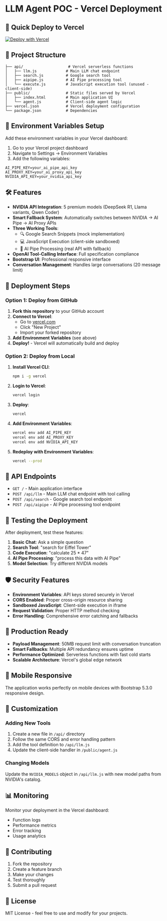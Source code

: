 # LLM Agent POC - Vercel Deployment

## 🚀 Quick Deploy to Vercel

[![Deploy with Vercel](https://vercel.com/button)](https://vercel.com/new/clone?repository-url=https://github.com/yourusername/llm-agent-poc)

## 📁 Project Structure

```
├── api/                    # Vercel serverless functions
│   ├── llm.js             # Main LLM chat endpoint
│   ├── search.js          # Google search tool
│   ├── aipipe.js          # AI Pipe processing tool
│   └── execute.js         # JavaScript execution tool (unused - client-side)
├── public/                # Static files served by Vercel
│   ├── index.html         # Main application UI
│   └── agent.js           # Client-side agent logic
├── vercel.json            # Vercel deployment configuration
└── package.json           # Dependencies

```

## 🔧 Environment Variables Setup

Add these environment variables in your Vercel dashboard:

1. Go to your Vercel project dashboard
2. Navigate to Settings → Environment Variables
3. Add the following variables:

```
AI_PIPE_KEY=your_ai_pipe_api_key
AI_PROXY_KEY=your_ai_proxy_api_key
NVIDIA_API_KEY=your_nvidia_api_key
```

## 🛠️ Features

- **NVIDIA API Integration**: 5 premium models (DeepSeek R1, Llama variants, Qwen Coder)
- **Smart Fallback System**: Automatically switches between NVIDIA → AI Pipe → AI Proxy APIs
- **Three Working Tools**:
  - 🔍 Google Search Snippets (mock implementation)
  - 💻 JavaScript Execution (client-side sandboxed)
  - 🧠 AI Pipe Processing (real API with fallback)
- **OpenAI Tool-Calling Interface**: Full specification compliance
- **Bootstrap UI**: Professional responsive interface
- **Conversation Management**: Handles large conversations (20 message limit)

## 🚀 Deployment Steps

### Option 1: Deploy from GitHub

1. **Fork this repository** to your GitHub account
2. **Connect to Vercel**:
   - Go to [vercel.com](https://vercel.com)
   - Click "New Project"
   - Import your forked repository
3. **Add Environment Variables** (see above)
4. **Deploy!** - Vercel will automatically build and deploy

### Option 2: Deploy from Local

1. **Install Vercel CLI**:
   ```bash
   npm i -g vercel
   ```

2. **Login to Vercel**:
   ```bash
   vercel login
   ```

3. **Deploy**:
   ```bash
   vercel
   ```

4. **Add Environment Variables**:
   ```bash
   vercel env add AI_PIPE_KEY
   vercel env add AI_PROXY_KEY  
   vercel env add NVIDIA_API_KEY
   ```

5. **Redeploy with Environment Variables**:
   ```bash
   vercel --prod
   ```

## 🔗 API Endpoints

- `GET /` - Main application interface
- `POST /api/llm` - Main LLM chat endpoint with tool calling
- `POST /api/search` - Google search tool endpoint
- `POST /api/aipipe` - AI Pipe processing tool endpoint

## 🧪 Testing the Deployment

After deployment, test these features:

1. **Basic Chat**: Ask a simple question
2. **Search Tool**: "search for Eiffel Tower"
3. **Code Execution**: "calculate 25 * 47"
4. **AI Pipe Processing**: "process this data with AI Pipe"
5. **Model Selection**: Try different NVIDIA models

## 🛡️ Security Features

- **Environment Variables**: API keys stored securely in Vercel
- **CORS Enabled**: Proper cross-origin resource sharing
- **Sandboxed JavaScript**: Client-side execution in iframe
- **Request Validation**: Proper HTTP method checking
- **Error Handling**: Comprehensive error catching and fallbacks

## 🎯 Production Ready

- **Payload Management**: 50MB request limit with conversation truncation
- **Smart Fallbacks**: Multiple API redundancy ensures uptime
- **Performance Optimized**: Serverless functions with fast cold starts
- **Scalable Architecture**: Vercel's global edge network

## 📱 Mobile Responsive

The application works perfectly on mobile devices with Bootstrap 5.3.0 responsive design.

## 🔧 Customization

### Adding New Tools

1. Create a new file in `/api/` directory
2. Follow the same CORS and error handling pattern
3. Add the tool definition to `/api/llm.js`
4. Update the client-side handler in `/public/agent.js`

### Changing Models

Update the `NVIDIA_MODELS` object in `/api/llm.js` with new model paths from NVIDIA's catalog.

## 📊 Monitoring

Monitor your deployment in the Vercel dashboard:
- Function logs
- Performance metrics
- Error tracking
- Usage analytics

## 🤝 Contributing

1. Fork the repository
2. Create a feature branch
3. Make your changes
4. Test thoroughly
5. Submit a pull request

## 📄 License

MIT License - feel free to use and modify for your projects.
